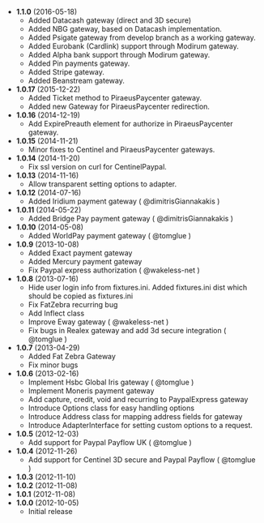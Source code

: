 * __1.1.0__ (2016-05-18)
  * Added Datacash gateway (direct and 3D secure)
  * Added NBG gateway, based on Datacash implementation.
  * Added Psigate gateway from develop branch as a working gateway.
  * Added Eurobank (Cardlink) support through Modirum gateway.
  * Added Alpha bank support through Modirum gateway.
  * Added Pin payments gateway.
  * Added Stripe gateway.
  * Added Beanstream gateway.
* __1.0.17__ (2015-12-22)
  * Added Ticket method to PiraeusPaycenter gateway.
  * Added new Gateway for PiraeusPaycenter redirection.
* __1.0.16__ (2014-12-19)
  * Add ExpirePreauth element for authorize in PiraeusPaycenter gateway.
* __1.0.15__ (2014-11-21)
  * Minor fixes to Centinel and PiraeusPaycenter gateways.
* __1.0.14__ (2014-11-20)
  * Fix ssl version on curl for CentinelPaypal.
* __1.0.13__ (2014-11-16)
  * Allow transparent setting options to adapter.
* __1.0.12__ (2014-07-16)
  * Added Iridium payment gateway ( @dimitrisGiannakakis )
* __1.0.11__ (2014-05-22)
  * Added Bridge Pay payment gateway ( @dimitrisGiannakakis )
* __1.0.10__ (2014-05-08)
  * Added WorldPay payment gateway ( @tomglue )
* __1.0.9__ (2013-10-08)
  * Added Exact payment gateway
  * Added Mercury payment gateway
  * Fix Paypal express authorization ( @wakeless-net )
* __1.0.8__ (2013-07-16)
  * Hide user login info from fixtures.ini. Added fixtures.ini dist which should be copied as fixtures.ini
  * Fix FatZebra recurring bug
  * Add Inflect class
  * Improve Eway gateway ( @wakeless-net )
  * Fix bugs in Realex gateway and add 3d secure integration ( @tomglue )
* __1.0.7__ (2013-04-29)
  * Added Fat Zebra Gateway
  * Fix minor bugs
* __1.0.6__ (2013-02-16)
  * Implement Hsbc Global Iris gateway ( @tomglue )
  * Implement Moneris payment gateway
  * Add capture, credit, void and recurring to PaypalExpress gateway
  * Introduce Options class for easy handling options
  * Introduce Address class for mapping address fields for gateway
  * Introduce AdapterInterface for setting custom options to a request.
* __1.0.5__ (2012-12-03)
  * Add support for Paypal Payflow UK ( @tomglue )
* __1.0.4__ (2012-11-26)
  * Add support for Centinel 3D secure and Paypal Payflow ( @tomglue )
* __1.0.3__ (2012-11-10)
* __1.0.2__ (2012-11-08)
* __1.0.1__ (2012-11-08)
* __1.0.0__ (2012-10-05)
  * Initial release
